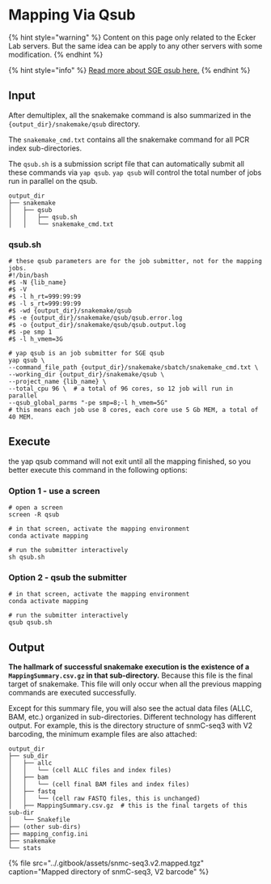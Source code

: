 # Mapping Via Qsub

{% hint style="warning" %}
Content on this page only related to the Ecker Lab servers. But the same idea can be apply to any other servers with some modification.
{% endhint %}

{% hint style="info" %}
[Read more about SGE qsub here.](http://bioinformatics.mdc-berlin.de/intro2UnixandSGE/sun_grid_engine_for_beginners/how_to_submit_a_job_using_qsub.html)
{% endhint %}

## Input

After demultiplex, all the snakemake command is also summarized in the `{output_dir}/snakemake/qsub` directory. 

The `snakemake_cmd.txt` contains all the snakemake command for all PCR index sub-directories. 

The `qsub.sh` is a submission script file that can automatically submit all these commands via `yap qsub`. `yap qsub` will control the total number of jobs run in parallel on the qsub. 

```text
output_dir
├── snakemake
│   ├── qsub
│   │   ├── qsub.sh
│   │   └── snakemake_cmd.txt
```

### qsub.sh

```text
# these qsub parameters are for the job submitter, not for the mapping jobs.
#!/bin/bash
#$ -N {lib_name}
#$ -V
#$ -l h_rt=999:99:99
#$ -l s_rt=999:99:99
#$ -wd {output_dir}/snakemake/qsub
#$ -e {output_dir}/snakemake/qsub/qsub.error.log
#$ -o {output_dir}/snakemake/qsub/qsub.output.log
#$ -pe smp 1
#$ -l h_vmem=3G

# yap qsub is an job submitter for SGE qsub
yap qsub \
--command_file_path {output_dir}/snakemake/sbatch/snakemake_cmd.txt \
--working_dir {output_dir}/snakemake/qsub \
--project_name {lib_name} \
--total_cpu 96 \  # a total of 96 cores, so 12 job will run in parallel
--qsub_global_parms "-pe smp=8;-l h_vmem=5G"  
# this means each job use 8 cores, each core use 5 Gb MEM, a total of 40 MEM.

```

## Execute

the yap qsub command will not exit until all the mapping finished, so you better execute this command in the following options:

### Option 1 - use a screen

```text
# open a screen
screen -R qsub

# in that screen, activate the mapping environment
conda activate mapping

# run the submitter interactively
sh qsub.sh
```

### Option 2 - qsub the submitter

```text
# in that screen, activate the mapping environment
conda activate mapping

# run the submitter interactively
qsub qsub.sh
```

## Output

**The hallmark of successful snakemake execution is the existence of a `MappingSummary.csv.gz` in that sub-directory.** Because this file is the final target of snakemake. This file will only occur when all the previous mapping commands are executed successfully.

Except for this summary file, you will also see the actual data files \(ALLC, BAM, etc.\) organized in sub-directories. Different technology has different output. For example, this is the directory structure of snmC-seq3 with V2 barcoding, the minimum example files are also attached:

```text
output_dir
├── sub_dir
│   ├── allc
│   │   └── (cell ALLC files and index files)
│   ├── bam
│   │   └── (cell final BAM files and index files)
│   ├── fastq
│   │   └── (cell raw FASTQ files, this is unchanged) 
│   ├── MappingSummary.csv.gz  # this is the final targets of this sub-dir
│   └── Snakefile
├── (other sub-dirs)
├── mapping_config.ini
├── snakemake
└── stats
```

{% file src="../.gitbook/assets/snmc-seq3.v2.mapped.tgz" caption="Mapped directory of snmC-seq3, V2 barcode" %}

